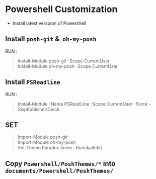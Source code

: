 # Powershell Customization

* Install latest versoion of Powershell  
 
## Install `posh-git` & &nbsp;`oh-my-posh`  
RUN :  
>Install-Module posh-git -Scope CurrentUser  
>Install-Module oh-my-posh -Scope CurrentUser

## Install `PSReadline`  
RUN :
>Install-Module -Name PSReadLine -Scope CurrentUser -Force -SkipPublisherCheck
  
## SET  
> Import-Module posh-git  
Import-Module oh-my-posh  
Set-Theme Paradox (mine : HonukaiEdit)


## Copy `Powershell/PoshThemes/*` into `documents/Powershell/PoshThemes/`

